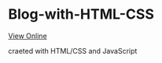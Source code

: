 # Blog-with-HTML-CSS
<a href='https://alibehzad79.github.io/Blog-with-HTML-CSS/'>View Online</a>
  
  
  craeted with HTML/CSS and JavaScript
